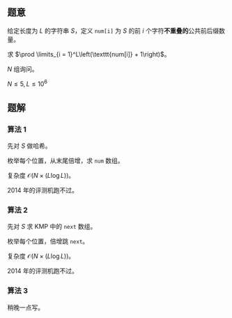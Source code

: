 ## 题意
给定长度为 $L$ 的字符串 $S$，定义 $\texttt{num[i]}$ 为 $S$ 的前 $i$ 个字符**不重叠的**公共前后缀数量。

求 $\prod \limits_{i = 1}^L\left(\texttt{num[i]} + 1\right)$。

$N$ 组询问。

$N \leq 5, L \leq 10^6$

## 题解
### 算法 1
先对 $S$ 做哈希。

枚举每个位置，从末尾倍增，求 $\texttt{num}$ 数组。

复杂度 $\mathcal O\left(N \times \left(L \log L\right)\right)$。

$2014$ 年的评测机跑不过。

### 算法 2
先对 $S$ 求 KMP 中的 $\texttt{next}$ 数组。

枚举每个位置，倍增跳 $\texttt{next}$。

复杂度 $\mathcal O\left(N \times \left(L \log L\right)\right)$。

$2014$ 年的评测机跑不过。

### 算法 3
稍晚一点写。